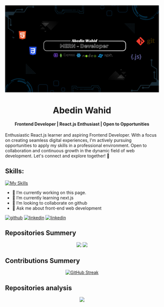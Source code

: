 ![Frontend Developer | React.js Enthusiast | Open to Opportunities](/asset/cover.png)


<h1 align="center">Abedin Wahid</h1>
<h4 align="center">Frontend Developer | React.js Enthusiast | Open to Opportunities</h1>





Enthusiastic React.js learner and aspiring Frontend Developer. With a focus on creating seamless digital experiences, I'm actively pursuing opportunities to apply my skills in a professional environment. Open to collaboration and continuous growth in the dynamic field of web development. Let's connect and explore together! 🚀

## Skills:
[![My Skills](https://skillicons.dev/icons?i=js,react,nodejs,mongodb,express,tailwind,boostrap)](https://skillicons.dev)

- 🔭 I’m currently working on this page.
- 🌱 I’m currently learning next.js
- 👯 I’m looking to collaborate on github
- 💬 Ask me about front-end web development

[<img src='https://skillicons.dev/icons?i=github' alt='github' height='40' >](https://github.com/abedinwahid9)
[<img src='https://skillicons.dev/icons?i=linkedin' alt='linkedin' height='40' >](https://linkedin.com/in/abedinwahid)
[<img src='https://cdn.jsdelivr.net/gh/dmhendricks/signature-social-icons/icons/round-flat-filled/50px/twitter.png' alt='linkedin' height='40' >](https://linkedin.com/in/abedinwahid)






## Repositories Summery
<div align="center">

  ![](http://github-profile-summary-cards.vercel.app/api/cards/most-commit-language?username=abedinwahid9&theme=dark)
![](http://github-profile-summary-cards.vercel.app/api/cards/repos-per-language?username=abedinwahid9&theme=dark)
</div>


## Contributions Summery

<div align="center">

[![GitHub Streak](https://github-readme-streak-stats.herokuapp.com?user=abedinwahid9&theme=dark)](https://git.io/streak-stats)
</div>

</center>



## Repositories analysis

<div align="center">

![](http://github-profile-summary-cards.vercel.app/api/cards/profile-details?username=abedinwahid9&theme=dark)
</div>

